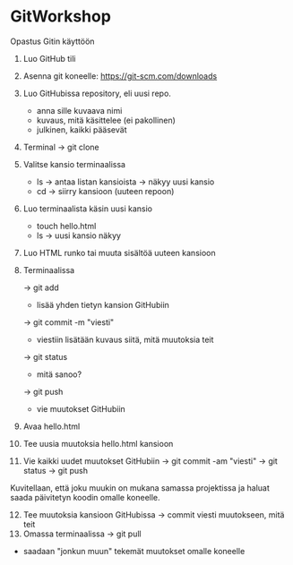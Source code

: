 # GitWorkshop
Opastus Gitin käyttöön

1. Luo GitHub tili
2. Asenna git koneelle: https://git-scm.com/downloads
3. Luo GitHubissa repository, eli uusi repo.
   - anna sille kuvaava nimi
   - kuvaus, mitä käsittelee (ei pakollinen)
   - julkinen, kaikki pääsevät
4. Terminal -> git clone <url>
5. Valitse kansio terminaalissa
   - ls -> antaa listan kansioista -> näkyy uusi kansio
   - cd -> siirry kansioon (uuteen repoon)
6. Luo terminaalista käsin uusi kansio
   - touch hello.html
   - ls -> uusi kansio näkyy
7. Luo HTML runko tai muuta sisältöä uuteen kansioon
8. Terminaalissa
   
   -> git add <kansion nimi>
   - lisää yhden tietyn kansion GitHubiin

   -> git commit -m "viesti"
   - viestiin lisätään kuvaus siitä, mitä muutoksia teit
   
   -> git status
   - mitä sanoo?
   
   -> git push
   - vie muutokset GitHubiin
9. Avaa hello.html
10. Tee uusia muutoksia hello.html kansioon
11. Vie kaikki uudet muutokset GitHubiin
   -> git commit -am "viesti"
   -> git status 
   -> git push

Kuvitellaan, että joku muukin on mukana samassa projektissa ja haluat saada päivitetyn koodin omalle koneelle.

12. Tee muutoksia kansioon GitHubissa
   -> commit viesti muutokseen, mitä teit
13. Omassa terminaalissa
   -> git pull
   - saadaan "jonkun muun" tekemät muutokset omalle koneelle
   
   
   
   
   
   
   
   
   
